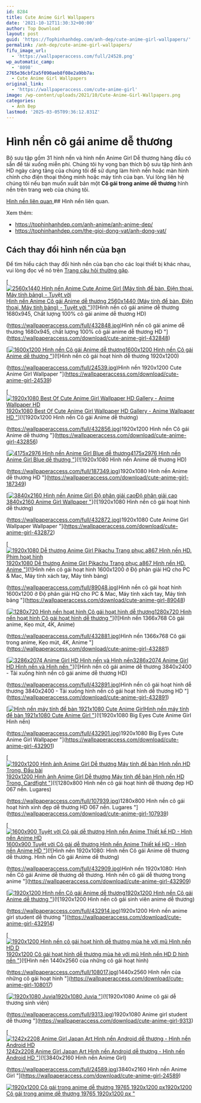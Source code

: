 ```yaml
---
id: 8284
title: Cute Anime Girl Wallpapers
date: '2021-10-12T11:30:32+00:00'
author: Top Download
layout: post
guid: 'https://Tophinhanhdep.com/anh-dep/cute-anime-girl-wallpapers/'
permalink: /anh-dep/cute-anime-girl-wallpapers/
fifu_image_url:
  - 'https://wallpaperaccess.com/full/24528.png'
wp_automatic_camp:
  - '8098'
2765e36cbf2a5f090aeb8f08e2a9bb7a:
  - Cute Anime Girl Wallpapers
original_link:
  - 'https://wallpaperaccess.com/cute-anime-girl'
image: /wp-content/uploads/2021/10/Cute-Anime-Girl-Wallpapers.png
categories:
  - Ảnh Đẹp
lastmod: '2025-03-05T09:36:12.831Z'
---
```

# Hình nền cô gái anime dễ thương

Bộ sưu tập gồm 31 hình nền và hình nền Anime Girl Dễ thương hàng đầu có sẵn để tải xuống miễn phí. Chúng tôi hy vọng bạn thích bộ sưu tập hình ảnh HD ngày càng tăng của chúng tôi để sử dụng làm hình nền hoặc màn hình chính cho điện thoại thông minh hoặc máy tính của bạn. Vui lòng liên hệ chúng tôi nếu bạn muốn xuất bản một **Cô gái trong anime dễ thương** hình nền trên trang web của chúng tôi.

[Hình nền liên quan ](#related) ## Hình nền liên quan.

   
 Xem thêm:

   
- <https://tophinhanhdep.com/anh-anime/anh-anime-dep/>
- <https://tophinhanhdep.com/the-gioi-dong-vat/anh-dong-vat/>

## Cách thay đổi hình nền của bạn

Để tìm hiểu cách thay đổi hình nền của bạn cho các loại thiết bị khác nhau, vui lòng đọc về nó trên [Trang câu hỏi thường gặp](https://tophinhanhdep.com/faq/).

  
[[![2560x1440 Hình nền Anime Cute Anime Girl (Máy tính để bàn, Điện thoại, Máy tính bảng) - Tuyệt vời](https://wallpaperaccess.com/full/24528.png)Hình nền Anime Cô gái Anime dễ thương 2560x1440 (Máy tính để bàn, Điện thoại, Máy tính bảng) - Tuyệt vời "](https://wallpaperaccess.com/download/cute-anime-girl-24528)](![Hình nền cô gái anime dễ thương 1680x945, Chất lượng 100% cô gái anime dễ thương HD)

(https://wallpaperaccess.com/full/432848.jpg)Hình nền cô gái anime dễ thương 1680x945, chất lượng 100% cô gái anime dễ thương HD "](https://wallpaperaccess.com/download/cute-anime-girl-432848)

[[![1600x1200 Hình nền Cô gái Anime dễ thương](https://wallpaperaccess.com/full/107811.jpg)1600x1200 Hình nền Cô gái Anime dễ thương "](https://wallpaperaccess.com/download/cute-anime-girl-107811)](![Hình nền cô gái hoạt hình dễ thương 1920x1200)

(https://wallpaperaccess.com/full/24539.jpg)Hình nền 1920x1200 Cute Anime Girl Wallpaper "](https://wallpaperaccess.com/download/cute-anime-girl-24539)

[[![1920x1080 Best Of Cute Anime Girl Wallpaper HD Gallery - Anime Wallpaper HD](https://wallpaperaccess.com/full/107806.jpg)1920x1080 Best Of Cute Anime Girl Wallpaper HD Gallery - Anime Wallpaper HD "](https://wallpaperaccess.com/download/cute-anime-girl-107806)](![1920x1200 Hình nền Cô gái Anime dễ thương)

(https://wallpaperaccess.com/full/432856.jpg)1920x1200 Hình nền Cô gái Anime dễ thương "](https://wallpaperaccess.com/download/cute-anime-girl-432856)

[[![4175x2976 Hình nền Anime Girl Blue dễ thương](https://wallpaperaccess.com/full/432860.jpg)4175x2976 Hình nền Anime Girl Blue dễ thương "](https://wallpaperaccess.com/download/cute-anime-girl-432860)](![1920x1080 Hình nền Anime dễ thương HD)

(https://wallpaperaccess.com/full/187349.jpg)1920x1080 Hình nền Anime dễ thương HD "](https://wallpaperaccess.com/download/cute-anime-girl-187349)

[[![3840x2160 Hình nền Anime Girl Độ phân giải cao](https://wallpaperaccess.com/full/24531.jpg)Độ phân giải cao 3840x2160 Anime Girl Wallpaper "](https://wallpaperaccess.com/download/cute-anime-girl-24531)](![1920x1080 Hình nền cô gái hoạt hình dễ thương)

(https://wallpaperaccess.com/full/432872.jpg)1920x1080 Cute Anime Girl Wallpaper Wallpaper "](https://wallpaperaccess.com/download/cute-anime-girl-432872)

[[![1920x1080 Dễ thương Anime Girl Pikachu Trang phục a867 Hình nền HD.  Phim hoạt hình](https://wallpaperaccess.com/full/383499.jpg)1920x1080 Dễ thương Anime Girl Pikachu Trang phục a867 Hình nền HD. Anime "](https://wallpaperaccess.com/download/cute-anime-girl-383499)](![Hình nền cô gái hoạt hình 1600x1200 ở Độ phân giải HQ cho PC & Mac, Máy tính xách tay, Máy tính bảng)

(https://wallpaperaccess.com/full/89048.jpg)Hình nền cô gái hoạt hình 1600x1200 ở Độ phân giải HQ cho PC &amp; Mac, Máy tính xách tay, Máy tính bảng "](https://wallpaperaccess.com/download/cute-anime-girl-89048)

[[![1280x720 Hình nền hoạt hình Cô gái hoạt hình dễ thương](https://wallpaperaccess.com/full/24544.jpg)1280x720 Hình nền hoạt hình Cô gái hoạt hình dễ thương "](https://wallpaperaccess.com/download/cute-anime-girl-24544)](![Hình nền 1366x768 Cô gái anime, Kẹo mút, 4K, Anime)

(https://wallpaperaccess.com/full/432881.jpg)Hình nền 1366x768 Cô gái trong anime, Kẹo mút, 4K, Anime "](https://wallpaperaccess.com/download/cute-anime-girl-432881)

[[![3286x2074 Anime Girl HD Hình nền và Hình nền](https://wallpaperaccess.com/full/10800.jpg)3286x2074 Anime Girl HD Hình nền và Hình nền "](https://wallpaperaccess.com/download/cute-anime-girl-10800)](![Hình nền cô gái anime dễ thương 3840x2400 - Tải xuống hình nền cô gái anime dễ thương HD)

(https://wallpaperaccess.com/full/432891.jpg)Hình nền cô gái hoạt hình dễ thương 3840x2400 - Tải xuống hình nền cô gái hoạt hình dễ thương HD "](https://wallpaperaccess.com/download/cute-anime-girl-432891)

[[![Hình nền máy tính để bàn 1921x1080 Cute Anime Girl](https://wallpaperaccess.com/full/432894.jpg)Hình nền máy tính để bàn 1921x1080 Cute Anime Girl "](https://wallpaperaccess.com/download/cute-anime-girl-432894)](![1920x1080 Big Eyes Cute Anime Girl Hình nền)

(https://wallpaperaccess.com/full/432901.jpg)1920x1080 Big Eyes Cute Anime Girl Wallpaper "](https://wallpaperaccess.com/download/cute-anime-girl-432901)

[[![1920x1200 Hình ảnh Anime Girl Dễ thương Máy tính để bàn Hình nền HD Trong.  Đấu bài](https://wallpaperaccess.com/full/432903.jpg)1920x1200 Hình ảnh Anime Girl Dễ thương Máy tính để bàn Hình nền HD Trong. Cardfight "](https://wallpaperaccess.com/download/cute-anime-girl-432903)](![1280x800 Hình nền cô gái hoạt hình dễ thương đẹp HD 067 nền.  Lugares)

(https://wallpaperaccess.com/full/107939.jpg)1280x800 Hình nền cô gái hoạt hình xinh đẹp dễ thương HD 067 nền. Lugares "](https://wallpaperaccess.com/download/cute-anime-girl-107939)

[[![1600x900 Tuyệt vời Cô gái dễ thương Hình nền Anime Thiết kế HD - Hình nền Anime HD](https://wallpaperaccess.com/full/107987.jpg)1600x900 Tuyệt vời Cô gái dễ thương Hình nền Anime Thiết kế HD - Hình nền Anime HD "](https://wallpaperaccess.com/download/cute-anime-girl-107987)](![Hình nền 1920x1080: Hình nền Cô gái Anime dễ thương dễ thương.  Hình nền Cô gái Anime dễ thương)

(https://wallpaperaccess.com/full/432909.jpg)Hình nền 1920x1080: Hình nền Cô gái Anime dễ thương dễ thương. Hình nền cô gái dễ thương trong anime "](https://wallpaperaccess.com/download/cute-anime-girl-432909)

[[![1920x1200 Hình nền Cô gái Anime dễ thương](https://wallpaperaccess.com/full/89065.jpg)1920x1200 Hình nền Cô gái Anime dễ thương "](https://wallpaperaccess.com/download/cute-anime-girl-89065)](![1920x1200 Hình nền cô gái sinh viên anime dễ thương)

(https://wallpaperaccess.com/full/432914.jpg)1920x1200 Hình nền anime girl student dễ thương "](https://wallpaperaccess.com/download/cute-anime-girl-432914)

[[![1920x1200 Hình nền cô gái hoạt hình dễ thương mùa hè với mũ Hình nền HD D](https://wallpaperaccess.com/full/183618.jpg)1920x1200 Cô gái hoạt hình dễ thương mùa hè với mũ Hình nền HD D hình nền "](https://wallpaperaccess.com/download/cute-anime-girl-183618)](![Hình nền 1440x2560 của những cô gái hoạt hình)

(https://wallpaperaccess.com/full/108017.jpg)1440x2560 Hình nền của những cô gái hoạt hình "](https://wallpaperaccess.com/download/cute-anime-girl-108017)

[[![1920x1080 Juvia](https://wallpaperaccess.com/full/107950.jpg)1920x1080 Juvia "](https://wallpaperaccess.com/download/cute-anime-girl-107950)](![1920x1080 Anime cô gái dễ thương sinh viên)

(https://wallpaperaccess.com/full/9313.jpg)1920x1080 Anime girl student dễ thương "](https://wallpaperaccess.com/download/cute-anime-girl-9313)

[[![1242x2208 Anime Girl Japan Art Hình nền Android dễ thương - Hình nền Android HD](https://wallpaperaccess.com/full/12215.jpg)1242x2208 Anime Girl Japan Art Hình nền Android dễ thương - Hình nền Android HD "](https://wallpaperaccess.com/download/cute-anime-girl-12215)](![3840x2160 Hình nền Anime Girl)

(https://wallpaperaccess.com/full/24589.jpg)3840x2160 Hình nền Anime Girl "](https://wallpaperaccess.com/download/cute-anime-girl-24589)

[![1920x1200 Cô gái trong anime dễ thương 19765 1920x1200 px](https://wallpaperaccess.com/full/107976.jpg)1920x1200 Cô gái trong anime dễ thương 19765 1920x1200 px "](https://wallpaperaccess.com/download/cute-anime-girl-107976)
